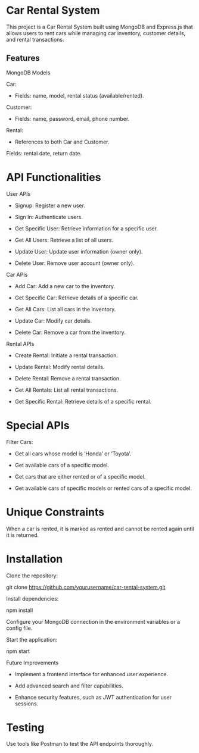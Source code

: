 # Car Rental System

This project is a Car Rental System built using MongoDB and Express.js that allows users to rent cars while managing car inventory, customer details, and rental transactions.

## Features

MongoDB Models

Car:

-    Fields: name, model, rental status (available/rented).

Customer:

-    Fields: name, password, email, phone number.

Rental:

-    References to both Car and Customer.

Fields: rental date, return date.


# API Functionalities

User APIs

-    Signup: Register a new user.

-    Sign In: Authenticate users.

-    Get Specific User: Retrieve information for a specific user.

-    Get All Users: Retrieve a list of all users.

-    Update User: Update user information (owner only).

-    Delete User: Remove user account (owner only).


Car APIs

-    Add Car: Add a new car to the inventory.

-    Get Specific Car: Retrieve details of a specific car.

-    Get All Cars: List all cars in the inventory.

-    Update Car: Modify car details.

-    Delete Car: Remove a car from the inventory.


Rental APIs

-    Create Rental: Initiate a rental transaction.

-    Update Rental: Modify rental details.

-    Delete Rental: Remove a rental transaction.

-    Get All Rentals: List all rental transactions.

-    Get Specific Rental: Retrieve details of a specific rental.


# Special APIs

Filter Cars:

-    Get all cars whose model is ‘Honda’ or ‘Toyota’.

-    Get available cars of a specific model.

-    Get cars that are either rented or of a specific model.

-    Get available cars of specific models or rented cars of a specific model.


# Unique Constraints

When a car is rented, it is marked as rented and cannot be rented again until it is returned.

# Installation

Clone the repository:

git clone https://github.com/yourusername/car-rental-system.git


Install dependencies:

npm install

Configure your MongoDB connection in the environment variables or a config file.

Start the application:

npm start

Future Improvements

-    Implement a frontend interface for enhanced user experience.

-    Add advanced search and filter capabilities.

-    Enhance security features, such as JWT authentication for user sessions.

# Testing

Use tools like Postman to test the API endpoints thoroughly.


<!-- 
    !Postman Documentation Link
        https://documenter.getpostman.com/view/32857096/2sA3XLFQJ1
    
    ! Github Code Link 
    https://github.com/ahmedeid-dev/carRentalSystem
